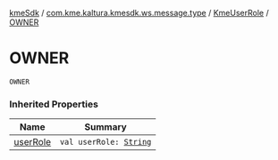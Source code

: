 [kmeSdk](../../index.md) / [com.kme.kaltura.kmesdk.ws.message.type](../index.md) / [KmeUserRole](index.md) / [OWNER](./-o-w-n-e-r.md)

# OWNER

`OWNER`

### Inherited Properties

| Name | Summary |
|---|---|
| [userRole](user-role.md) | `val userRole: `[`String`](https://kotlinlang.org/api/latest/jvm/stdlib/kotlin/-string/index.html) |
